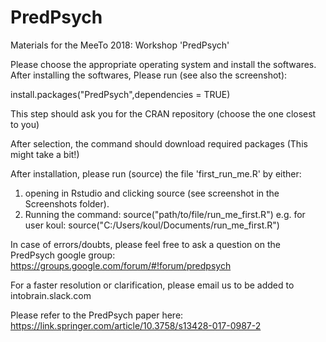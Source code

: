 # PredPsych
Materials for the MeeTo 2018: Workshop 'PredPsych'

Please choose the appropriate operating system and install the softwares.
After installing the softwares, Please run (see also the screenshot):

install.packages("PredPsych",dependencies = TRUE)

This step should ask you for the CRAN repository (choose the one closest to you)

After selection, the command should download required packages (This might take a bit!)

After installation, please run (source) the file 'first_run_me.R' by either:

1.	opening in Rstudio and clicking source (see screenshot in the Screenshots folder).
2.	Running the command:
source("path/to/file/run_me_first.R")
e.g. for user koul:
source("C:/Users/koul/Documents/run_me_first.R")

In case of errors/doubts, please feel free to ask a question on the PredPsych google group: https://groups.google.com/forum/#!forum/predpsych

For a faster resolution or clarification, please email us to be added to intobrain.slack.com

Please refer to the PredPsych paper here: https://link.springer.com/article/10.3758/s13428-017-0987-2
